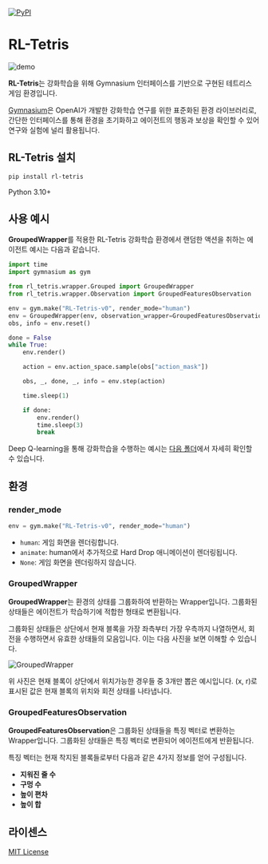 [![PyPI](https://img.shields.io/pypi/v/rl-tetris.svg)](https://pypi.org/project/rl-tetris/)

# RL-Tetris

![demo](demo.gif)

**RL-Tetris**는 강화학습을 위해 Gymnasium 인터페이스를 기반으로 구현된 테트리스 게임 환경입니다.

[Gymnasium](https://gymnasium.farama.org/index.html)은 OpenAI가 개발한 강화학습 연구를 위한 표준화된 환경 라이브러리로, 간단한 인터페이스를 통해 환경을 초기화하고 에이전트의 행동과 보상을 확인할 수 있어 연구와 실험에 널리 활용됩니다.

## RL-Tetris 설치

```bash
pip install rl-tetris
```

Python 3.10+

## 사용 예시

**GroupedWrapper**를 적용한 RL-Tetris 강화학습 환경에서 랜덤한 액션을 취하는 에이전트 예시는 다음과 같습니다.

```python
import time
import gymnasium as gym

from rl_tetris.wrapper.Grouped import GroupedWrapper
from rl_tetris.wrapper.Observation import GroupedFeaturesObservation

env = gym.make("RL-Tetris-v0", render_mode="human")
env = GroupedWrapper(env, observation_wrapper=GroupedFeaturesObservation(env))
obs, info = env.reset()

done = False
while True:
    env.render()

    action = env.action_space.sample(obs["action_mask"])

    obs, _, done, _, info = env.step(action)

    time.sleep(1)

    if done:
        env.render()
        time.sleep(3)
        break
```

Deep Q-learning을 통해 강화학습을 수행하는 예시는 [다음 폴더](examples)에서 자세히 확인할 수 있습니다.

## 환경

### render_mode

```python
env = gym.make("RL-Tetris-v0", render_mode="human")
```

- `human`: 게임 화면을 렌더링합니다.
- `animate`: human에서 추가적으로 Hard Drop 애니메이션이 렌더링됩니다.
- `None`: 게임 화면을 렌더링하지 않습니다.

### GroupedWrapper

**GroupedWrapper**는 환경의 상태를 그룹화하여 반환하는 Wrapper입니다. 그룹화된 상태들은 에이전트가 학습하기에 적합한 형태로 변환됩니다.

그룹화된 상태들은 상단에서 현재 블록을 가장 좌측부터 가장 우측까지 나열하면서, 회전을 수행하면서 유효한 상태들의 모음입니다.
이는 다음 사진을 보면 이해할 수 있습니다.

![GroupedWrapper](GroupedWrapper.png)

위 사진은 현재 블록이 상단에서 위치가능한 경우들 중 3개만 뽑은 예시입니다.
(x, r)로 표시된 값은 현재 블록의 위치와 회전 상태를 나타냅니다.

### GroupedFeaturesObservation

**GroupedFeaturesObservation**은 그룹화된 상태들을 특징 벡터로 변환하는 Wrapper입니다. 그룹화된 상태들은 특징 벡터로 변환되어 에이전트에게 반환됩니다.

특징 벡터는 현재 착지된 블록들로부터 다음과 같은 4가지 정보를 얻어 구성됩니다.

- **지워진 줄 수**
- **구멍 수**
- **높이 편차**
- **높이 합**

## 라이센스

[MIT License](LICENSE)
